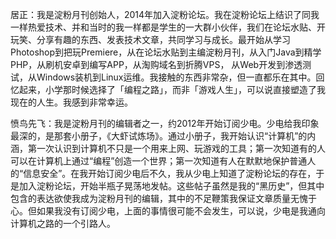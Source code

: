 居正：我是淀粉月刊创始人，2014年加入淀粉论坛。我在淀粉论坛上结识了同我一样热爱技术、并和当时的我一样都是学生的一大群小伙伴，我们在论坛水贴、开玩笑、分享有趣的东西、发表技术文章，共同学习与成长。最开始从学习Photoshop到把玩Premiere，从在论坛水贴到主编淀粉月刊，从入门Java到精学PHP，从刷机安卓到编写APP，从淘购域名到折腾VPS，  从Web开发到渗透测试，从Windows装机到Linux运维。我接触的东西非常杂，但一直都乐在其中。回忆起来，小学那时候选择了「编程之路」，而非「游戏人生」，可以说直接塑造了我现在的人生。我感到非常幸运。

愤鸟先飞：我是淀粉月刊的编辑者之一，约2012年开始订阅少电。少电给我印象最深的，是那套小册子，《大虾试炼场》。通过小册子，我开始认识“计算机”的内涵，第一次认识到计算机不只是一个用来上网、玩游戏的工具；第一次知道有的人可以在计算机上通过“编程”创造一个世界；第一次知道有人在默默地保护普通人的“信息安全”。在我开始订阅少电后不久，我从少电上知道了淀粉论坛的存在，于是加入淀粉论坛，开始半瓶子晃荡地发帖。这些帖子虽然是我的“黑历史”，但其中包含的表达欲使我成为淀粉月刊的编辑，其中的不足鞭策我保证文章质量无愧于心。但如果我没有订阅少电，上面的事情很可能不会发生，可以说，少电是我通向计算机之路的一个引路人。
